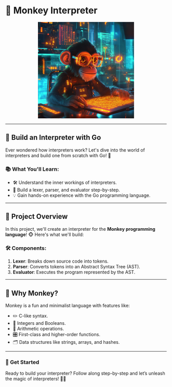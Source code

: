# 🐒 **Monkey Interpreter**

<div align="center">
  <img src="https://github.com/byluca/monkey-interpreter/blob/main/monkeyinterpreter.png" alt="Monkey Interpreter Logo" width="300" height="300">
</div>

---

## 🎯 **Build an Interpreter with Go**
Ever wondered how interpreters work? Let's dive into the world of interpreters and build one from scratch with Go! 🚀

### 📚 What You'll Learn:
- 🛠️ Understand the inner workings of interpreters.
- 🧩 Build a lexer, parser, and evaluator step-by-step.
- 💡 Gain hands-on experience with the Go programming language.

---

## 🌟 **Project Overview**
In this project, we'll create an interpreter for the **Monkey programming language**! 🐵 Here's what we'll build:

### 🛠️ **Components**:
1. **Lexer**: Breaks down source code into tokens.  
2. **Parser**: Converts tokens into an Abstract Syntax Tree (AST).  
3. **Evaluator**: Executes the program represented by the AST.  

---

## 🛑 **Why Monkey?**
Monkey is a fun and minimalist language with features like:
- ✏️ C-like syntax.
- 🔢 Integers and Booleans.
- 🧮 Arithmetic operations.
- 🎛️ First-class and higher-order functions.
- 🗂️ Data structures like strings, arrays, and hashes.

---

### 🚀 **Get Started**
Ready to build your interpreter? Follow along step-by-step and let’s unleash the magic of interpreters! 🧙‍♂️
